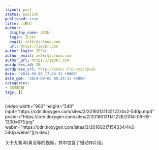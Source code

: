 ```yaml
---
layout: post
status: publish
published: true
title: 九寨沟
author:
  display_name: ZE3kr
  login: ZE3kr
  email: ze3kr@icloud.com
  url: https://ze3kr.com
author_login: ZE3kr
author_email: ze3kr@icloud.com
author_url: https://ze3kr.com
wordpress_id: 26
wordpress_url: http://ze3kr.tlo.xyz/?p=26
date: '2014-09-05 17:24:31 +0000'
date_gmt: '2014-09-05 09:24:31 +0000'
categories:
- 间隔拍摄
tags: []
---
```

<p>[video width="960" height="540" mp4="https://cdn.tloxygen.com/sites/2/20160131145122/4v2-540p.mp4" poster="https://cdn.tloxygen.com/sites/2/20160131141226/2014-09-05-1200x675.jpg" webm="https://cdn.tloxygen.com/sites/2/20160217154334/4v2-540p.webm"][/video]</p>
<p>关于九寨沟/黄龙等的视频，其中包含了慢动作片段。</p>
